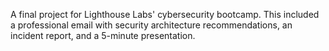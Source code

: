 A final project for Lighthouse Labs' cybersecurity bootcamp. This included a professional email with security architecture recommendations, an incident report, and a 5-minute presentation.
